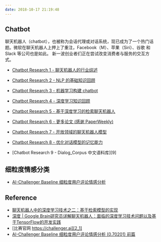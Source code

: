 ```yaml
---
date: 2018-10-17 21:19:48
---
```


## Chatbot

                聊天机器人（chatbot），也被称为会话代理或对话系统，现已成为了一个热门话题。微软在聊天机器人上押上了重注，Facebook（M）、苹果（Siri）、谷歌 和 Slack 等公司也是如此。 新一波创业者们正在尝试改变消费者与服务的交互方式。

- [Chatbot Research 1 - 聊天机器人的行业综述][bot1]

- [Chatbot Research 2 - NLP 的基础知识回顾][bot2]

- [Chatbot Research 3 - 机器学习构建 chatbot][bot3]

- [Chatbot Research 4 - 深度学习知识回顾][bot4]

- [Chatbot Research 5 - 基于深度学习的检索聊天机器人][bot5]

- [Chatbot Research 6 - 更多论文 (感谢 PaperWeekly)][bot6]

- [Chatbot Research 7 - 开放领域的聊天机器人模型][0]

- [Chatbot Research 8 - 优化对话模型的记忆能力][0]

- [Chatbot Research 9 - Dialog_Corpus 中文语料库][9]

[0]: /chatbot
[bot1]: /2019/08/11/chatbot-research1/
[bot2]: /2019/08/12/chatbot-research2/
[bot3]: /2019/08/13/chatbot-research3/
[bot4]: /2019/08/14/chatbot-research4/
[bot5]: /2019/08/15/chatbot-research5/
[bot6]: /2019/08/16/chatbot-research6/
[bot9]: /2019/08/16/chatbot-research9/

## 细粒度情感分类

- [AI-Challenger Baseline 细粒度用户评论情感分析][2_2]

## Reference

- [聊天机器人中的深度学习技术之二：基于检索模型的实现][5_1]
- [深度 | Google Brain研究员详解聊天机器人：面临的深度学习技术问题以及基于TensorFlow的开发实践][5_2]
- [比赛官网 https://challenger.ai][2_1]
- [AI-Challenger Baseline 细粒度用户评论情感分析 (0.70201) 前篇][2_1]

[5_1]: http://www.jeyzhang.com/deep-learning-for-chatbots-2.html
[5_2]: http://www.10tiao.com/html/162/201607/2650716717/1.html

[2_1]: https://challenger.ai/competition/fsauor2018
[2_2]: https://zhuanlan.zhihu.com/p/47207009
